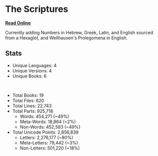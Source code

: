 # The Scriptures

**[Read Online](https://r-neal-kelly.github.io/the_scriptures/)**

Currently adding Numbers in Hebrew, Greek, Latin, and English sourced from a Hexaglot, and Wellhausen's Prolegomena in English.

## Stats

- Unique Languages: 4
- Unique Versions: 4
- Unique Books: 6

<br>

- Total Books: 19
- Total Files: 620
- Total Lines: 22,743
- Total Parts: 925,718
    - Words: 454,271 (~49%)
    - Meta-Words: 18,864 (~2%)
    - Non-Words: 452,583 (~49%)
- Total Unicode Points: 2,856,839
    - Letters: 2,276,177 (~80%)
    - Meta-Letters: 79,442 (~3%)
    - Non-Letters: 501,220 (~18%)
